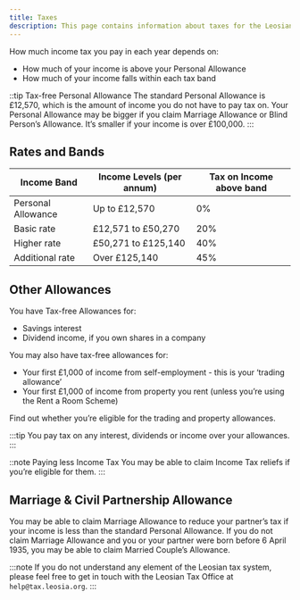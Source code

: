 ```yaml
---
title: Taxes
description: This page contains information about taxes for the Leosian island.
---
```

How much income tax you pay in each year depends on:
- How much of your income is above your Personal Allowance
- How much of your income falls within each tax band

::tip
Tax-free Personal Allowance
The standard Personal Allowance is £12,570, which is the amount of income you do not have to pay tax on.
Your Personal Allowance may be bigger if you claim Marriage Allowance or Blind Person’s Allowance. It’s smaller if your income is over £100,000.
:::

## Rates and Bands
| Income Band        	| Income Levels (per annum) 	| Tax on Income above band 	|
|--------------------	|---------------------------	|--------------------------	|
| Personal Allowance 	| Up to £12,570             	| 0%                       	|
| Basic rate         	| £12,571 to £50,270        	| 20%                      	|
| Higher rate        	| £50,271 to £125,140       	| 40%                      	|
| Additional rate    	| Over £125,140             	| 45%                      	|

## Other Allowances
You have Tax-free Allowances for:

- Savings interest
- Dividend income, if you own shares in a company

You may also have tax-free allowances for:
- Your first £1,000 of income from self-employment - this is your ‘trading allowance’
- Your first £1,000 of income from property you rent (unless you’re using the Rent a Room Scheme)
  
Find out whether you’re eligible for the trading and property allowances.

:::tip
You pay tax on any interest, dividends or income over your allowances.
:::

::note
Paying less Income Tax
You may be able to claim Income Tax reliefs if you’re eligible for them.
:::

## Marriage & Civil Partnership Allowance
You may be able to claim Marriage Allowance to reduce your partner’s tax if your income is less than the standard Personal Allowance.
If you do not claim Marriage Allowance and you or your partner were born before 6 April 1935, you may be able to claim Married Couple’s Allowance.

:::note
If you do not understand any element of the Leosian tax system, please feel free to get in touch with the Leosian Tax Office at `help@tax.leosia.org`.
:::
